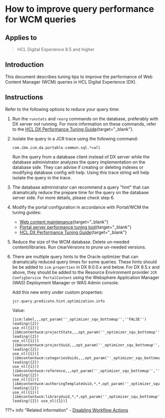 # How to improve query performance for WCM queries

## Applies to

> HCL Digital Experience 8.5 and higher

## Introduction

This document describes tuning tips to improve the performance of Web Content Manager (WCM) queries in HCL Digital Experience (DX).

## Instructions

Refer to the following options to reduce your query time:

1. Run the `runstats` and `reorg` commands on the database, preferably with DX server not running. For more information on these commands, refer to the [HCL DX Performance Tuning Guide](https://support.hcl-software.com/csm?id=kb_article&sysparm_article=KB0074411){target="_blank"}.

2. Isolate the query in a JCR trace using the following command:

    ```
    com.ibm.icm.da.portable.common.sql.*=all
    ```

    Run the query from a database client instead of DX server while the database administrator analyzes the query implementation on the database side. They can advise if creating or deleting indexes or modifying database config will help. Using this trace string will help isolate the query in the trace.

3. The database administrator can recommend a query "hint" that can dramatically reduce the prepare time for the query on the database server side. For more details, please check step 6.

4. Modify the portal configuration in accordance with Portal/WCM the tuning guides:

    - [Web content maintenance](https://help.hcl-software.com/digital-experience/8.5/admin-system/web-content-maintenance.html){target="_blank"}  
    - [Portal server performance tuning tool](https://help.hcl-software.com/digital-experience/9.5/latest/deployment/manage/tune_servers/wp_tune_tool/){target="_blank"}  
    - [HCL DX Performance Tuning Guide](https://support.hcl-software.com/csm?id=kb_article&sysparm_article=KB0074411){target="_blank"}  

5. Reduce the size of the WCM database. Delete un-needed content/libraries. Run clearVersions to prune un-needed versions.

6. There are multiple query hints to the Oracle optimizer that can dramatically reduced query times for some queries. These hints should be be added to `icm.properties` in DX 8.0.0.x and below. For DX 8.5.x and above, they should be added to the Resource Environment provider `JCR ConfigService PortalContent` using the Websphere Application Manager (WAS) Deployment Manager or WAS Admin console.

    Add this new entry under custom properties:

    ```
    jcr.query.predicate.hint.optimization.info
    ```

    Value:

    ```text
    [icm:label,,,opt_param(''_optimizer_squ_bottomup'',''FALSE'') leading({2})
    use_nl({1})][ibmcontentwcm:projectState,,,opt_param(''_optimizer_squ_bottomup'',''FALSE'')
    leading({2})
    use_nl({1})][ibmcontentwcm:projectUuid,,,opt_param(''_optimizer_squ_bottomup'',''FALSE'')
    leading({2})
    use_nl({1})][ibmcontentwcm:categoriesUuids,,,opt_param(''_optimizer_squ_bottomup'',''FALSE'')
    leading({2})
    use_nl({1})][ibmcontentwcm:reference,,,opt_param(''_optimizer_squ_bottomup'',''FALSE'')
    leading({2})
    use_nl({1})][ibmcontentwcm:authoringTemplateUuid,*,*,opt_param(''_optimizer_squ_bottomup'',''FALSE'')
    leading({2})
    use_nl({1})][ibmcontentwcm:libraryUuid,*,*,opt_param(''_optimizer_squ_bottomup'',''FALSE'')
    leading({2}) use_nl({1})]
    ```

???+ info "Related information"
    - [Disabling Workflow Actions](../../../manage_content/wcm_configuration/wcm_svc_cfg/wcm_config_disable_actions.md)